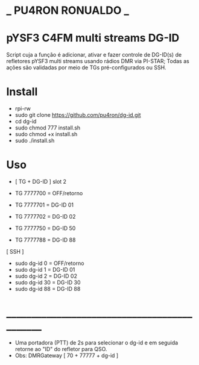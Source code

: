 # _ PU4RON RONUALDO _


# pYSF3 C4FM multi streams DG-ID
Script cuja a função é adicionar, ativar e fazer controle de DG-ID(s) de refletores pYSF3 multi streams usando rádios DMR via PI-STAR; Todas as ações são validadas por meio de TGs pré-configurados ou SSH. 


# Install

* rpi-rw
* sudo git clone https://github.com/pu4ron/dg-id.git
* cd dg-id
* sudo chmod 777 install.sh
* sudo chmod +x install.sh
* sudo ./install.sh

# Uso

*  [ TG + DG-ID ] slot 2

*  TG 7777700  = OFF/retorno
*  TG 7777701  = DG-ID 01
*  TG 7777702  = DG-ID 02
*  TG 7777750  = DG-ID 50
*  TG 7777788  = DG-ID 88

[ SSH ]

* sudo dg-id 0  = OFF/retorno
* sudo dg-id 1  = DG-ID 01
* sudo dg-id 2  = DG-ID 02
* sudo dg-id 30 = DG-ID 30
* sudo dg-id 88 = DG-ID 88


# ____________________________________________
*  Uma portadora (PTT) de 2s para selecionar o dg-id e em seguida retorne ao "ID" do refletor para QSO.
*  Obs: DMRGateway [ 70 + 77777 + dg-id ]


